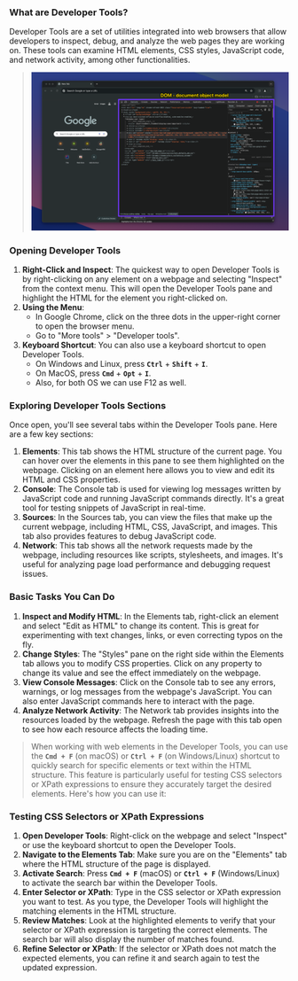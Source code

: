 ### **What are Developer Tools?**

Developer Tools are a set of utilities integrated into web browsers that allow developers to inspect, debug, and analyze the web pages they are working on. These tools can examine HTML elements, CSS styles, JavaScript code, and network activity, among other functionalities.

> [<img src="../assets/dom-intro.png" width="600px" style="">]()

### **Opening Developer Tools**

1. **Right-Click and Inspect**: The quickest way to open Developer Tools is by right-clicking on any element on a webpage and selecting "Inspect" from the context menu. This will open the Developer Tools pane and highlight the HTML for the element you right-clicked on.
2. **Using the Menu**:
    - In Google Chrome, click on the three dots in the upper-right corner to open the browser menu.
    - Go to "More tools" > "Developer tools".
3. **Keyboard Shortcut**: You can also use a keyboard shortcut to open Developer Tools.
    - On Windows and Linux, press **`Ctrl`** + **`Shift`** + **`I`**.
    - On MacOS, press **`Cmd`** + **`Opt`** + **`I`**.
    - Also, for both OS we can use F12 as well.
   

### **Exploring Developer Tools Sections**

Once open, you'll see several tabs within the Developer Tools pane. Here are a few key sections:

1. **Elements**: This tab shows the HTML structure of the current page. You can hover over the elements in this pane to see them highlighted on the webpage. Clicking on an element here allows you to view and edit its HTML and CSS properties.
2. **Console**: The Console tab is used for viewing log messages written by JavaScript code and running JavaScript commands directly. It's a great tool for testing snippets of JavaScript in real-time.
3. **Sources**: In the Sources tab, you can view the files that make up the current webpage, including HTML, CSS, JavaScript, and images. This tab also provides features to debug JavaScript code.
4. **Network**: This tab shows all the network requests made by the webpage, including resources like scripts, stylesheets, and images. It's useful for analyzing page load performance and debugging request issues.

### **Basic Tasks You Can Do**

1. **Inspect and Modify HTML**: In the Elements tab, right-click an element and select "Edit as HTML" to change its content. This is great for experimenting with text changes, links, or even correcting typos on the fly.
2. **Change Styles**: The "Styles" pane on the right side within the Elements tab allows you to modify CSS properties. Click on any property to change its value and see the effect immediately on the webpage.
3. **View Console Messages**: Click on the Console tab to see any errors, warnings, or log messages from the webpage's JavaScript. You can also enter JavaScript commands here to interact with the page.
4. **Analyze Network Activity**: The Network tab provides insights into the resources loaded by the webpage. Refresh the page with this tab open to see how each resource affects the loading time.


> When working with web elements in the Developer Tools, you can use the **`Cmd + F`** (on macOS) or **`Ctrl + F`** (on Windows/Linux) shortcut to quickly search for specific elements or text within the HTML structure. This feature is particularly useful for testing CSS selectors or XPath expressions to ensure they accurately target the desired elements. Here's how you can use it:

### **Testing CSS Selectors or XPath Expressions**

1. **Open Developer Tools**: Right-click on the webpage and select "Inspect" or use the keyboard shortcut to open the Developer Tools.
2. **Navigate to the Elements Tab**: Make sure you are on the "Elements" tab where the HTML structure of the page is displayed.
3. **Activate Search**: Press **`Cmd + F`** (macOS) or **`Ctrl + F`** (Windows/Linux) to activate the search bar within the Developer Tools.
4. **Enter Selector or XPath**: Type in the CSS selector or XPath expression you want to test. As you type, the Developer Tools will highlight the matching elements in the HTML structure.
5. **Review Matches**: Look at the highlighted elements to verify that your selector or XPath expression is targeting the correct elements. The search bar will also display the number of matches found.
6. **Refine Selector or XPath**: If the selector or XPath does not match the expected elements, you can refine it and search again to test the updated expression.